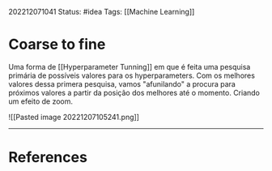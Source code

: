 202212071041
Status: #idea 
Tags: [[Machine Learning]]

# Coarse to fine

Uma forma de [[Hyperparameter Tunning]] em que é feita uma pesquisa primária de possíveis valores para os hyperparameters. Com os melhores valores dessa primera pesquisa, vamos "afunilando" a procura para próximos valores a partir da posição dos melhores até o momento. Criando um efeito de zoom.

![[Pasted image 20221207105241.png]]

---
# References
